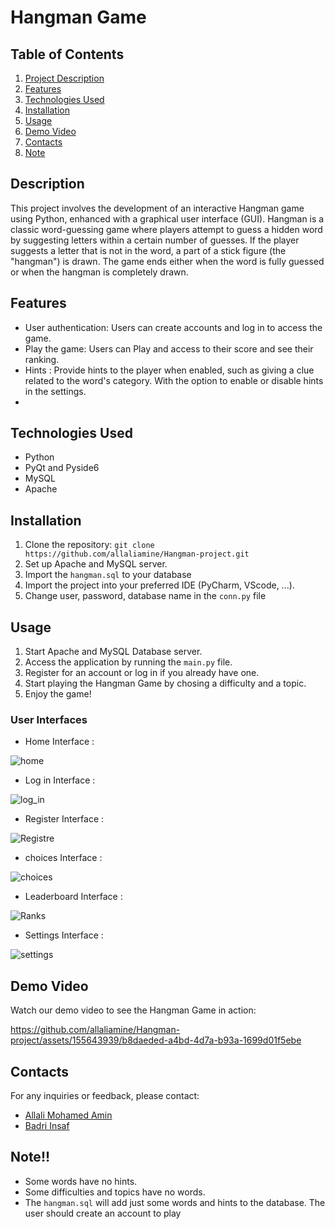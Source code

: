 # Hangman Game

## Table of Contents

1. [Project Description](#description)
2. [Features](#features)
3. [Technologies Used](#technologies-used)
4. [Installation](#installation)
5. [Usage](#usage)
6. [Demo Video](#demo-video)
7. [Contacts](#contacts)
8. [Note](#note)


## Description

This project involves the development of an interactive Hangman game using Python, enhanced with a graphical user interface (GUI). Hangman is a classic word-guessing game where players attempt to guess a hidden word by suggesting letters within a certain number of guesses. If the player suggests a letter that is not in the word, a part of a stick figure (the "hangman") is drawn. The game ends either when the word is fully guessed or when the hangman is completely drawn.

## Features

- User authentication: Users can create accounts and log in to access the game.
- Play the game: Users can Play and access to their score and see their ranking.
- Hints : Provide hints to the player when enabled, such as giving a clue related to the word's category. With the option to enable or disable hints in the settings.
- 
## Technologies Used

- Python
- PyQt and Pyside6
- MySQL
- Apache

## Installation

1. Clone the repository: `git clone https://github.com/allaliamine/Hangman-project.git`
2. Set up Apache and MySQL server.
3. Import the `hangman.sql` to your database
4. Import the project into your preferred IDE (PyCharm, VScode, ...).
5. Change user, password, database name in the `conn.py` file


## Usage

1. Start Apache and MySQL Database server.
2. Access the application by running the `main.py` file.
3. Register for an account or log in if you already have one.
4. Start playing the Hangman Game by chosing a difficulty and a topic.
5. Enjoy the game!


### User Interfaces
- Home Interface :

 ![home](demo/home-interface.png)

- Log in Interface :

 ![log_in](demo/logIn.png)

 - Register Interface :

  ![Registre](demo/signUp.png)

  - choices Interface :

  ![choices](demo/Choice.png)

  - Leaderboard Interface :

  ![Ranks](demo/Ranking.png)

  - Settings Interface : 

  ![settings](demo/settings.png)


## Demo Video

Watch our demo video to see the Hangman Game in action:

https://github.com/allaliamine/Hangman-project/assets/155643939/b8daeded-a4bd-4d7a-b93a-1699d01f5ebe



## Contacts

For any inquiries or feedback, please contact:
- <a href="https://www.linkedin.com/in/m-amin-allali/" target="_blank"> Allali Mohamed Amin </a><br>
- <a href="https://www.linkedin.com/in/insaf-badri-588299248/" target="_blank"> Badri Insaf</a><br>

## Note!!

- Some words have no hints.
- Some difficulties and topics have no words.
- The `hangman.sql` will add just some words and hints to the database. The user should create an account to play
